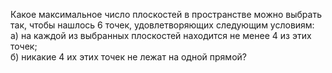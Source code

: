 Какое максимальное число плоскостей в пространстве можно выбрать так, чтобы нашлось 6 точек, удовлетворяющих следующим условиям:
<br/>
а) на каждой из выбранных плоскостей находится не менее 4 из этих точек;
<br/>
б) никакие 4 их этих точек не лежат на одной прямой?